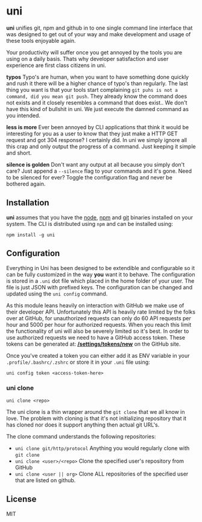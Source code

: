 # uni

**uni** unifies git, npm and github in to one single command line interface that
was designed to get out of your way and make development and usage of these
tools enjoyable again.

Your productivity will suffer once you get annoyed by the tools you are using on
a daily basis. Thats why developer satisfaction and user experience are first
class citizens in uni. 

**typos**
Typo's are human, when you want to have something done quickly and rush it there
will be a higher chance of typo's than regularly. The last thing you want is
that your tools start complaining `git puhs is not a command, did you mean git
push`. They already know the command does not exists and it closely resembles a
command that does exist.. We don't have this kind of bullshit in uni. We just
execute the damned command as you intended.

**less is more**
Ever been annoyed by CLI applications that think it would be interesting for you
as a user to know that they just make a HTTP GET request and got 304 response? I
certainly did. In uni we simply ignore all this crap and only output the
progress of a command. Just keeping it simple and short.

**silence is golden**
Don't want any output at all because you simply don't care? Just append a
`--silence` flag to your commands and it's gone. Need to be silenced for ever?
Toggle the configuration flag and never be bothered again.

## Installation

**uni** assumes that you have the [node], [npm] and [git] binaries installed on
your system. The CLI is distributed using `npm` and can be installed using:

```
npm install -g uni
```

## Configuration

Everything in Uni has been designed to be extendible and configurable so it can
be fully customized in the way **you** want it to behave. The configuration is
stored in a `.uni` dot file which placed in the home folder of your user. The
file is just JSON with prefixed keys. The configuration can be changed and
updated using the `uni config` command.

As this module leans heavily on interaction with GitHub we make use of their
developer API. Unfortunately this API is heavily rate limited by the folks over
at GitHub, for unauthorized requests can only do 60 API requests per hour and
5000 per hour for authorized requests. When you reach this limit the
functionality of uni will also be severely limited so it's best. In order to use
authorized requests we need to have a GitHub access token. These tokens can be
generated at: **[/settings/tokens/new](https://github.com/settings/tokens/new)**
on the GitHub site.

Once you've created a token you can either add it as ENV variable in your
`.profile/.bashrc/.zshrc` or store it in your `.uni` file using:

```
uni config token <access-token-here>
```

### uni clone

```
uni clone <repo>
```

The uni clone is a thin wrapper around the `git clone` that we all know in love.
The problem with cloning is that it's not initializing repository that it has
cloned nor does it support anything then actual git URL's.

The clone command understands the following repositories:

- `uni clone git/http/protocol` Anything you would regularly clone with `git clone`
- `uni clone <user>/<repo>` Clone the specified user's repository from GitHub
- `uni clone <user || org>` Clone ALL repositories of the specified user that
  are listed on github.

## License

MIT

[node]: http://nodejs.org/
[npm]: http://browsenpm.org/package/npm/
[git]: http://git-scm.com/
